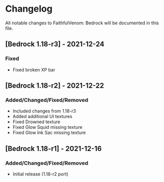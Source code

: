 # Changelog
All notable changes to FaithfulVenom: Bedrock will be documented in this file.

## [Bedrock 1.18-r3] - 2021-12-24
### Fixed
- Fixed broken XP bar

## [Bedrock 1.18-r2] - 2021-12-22
### Added/Changed/Fixed/Removed
- Included changes from 1.18-r3
- Added additional UI textures
- Fixed Drowned texture
- Fixed Glow Squid missing texture
- Fixed Glow Ink Sac missing texture

## [Bedrock 1.18-r1] - 2021-12-16
### Added/Changed/Fixed/Removed
- Initial release (1.18-r2 port)
